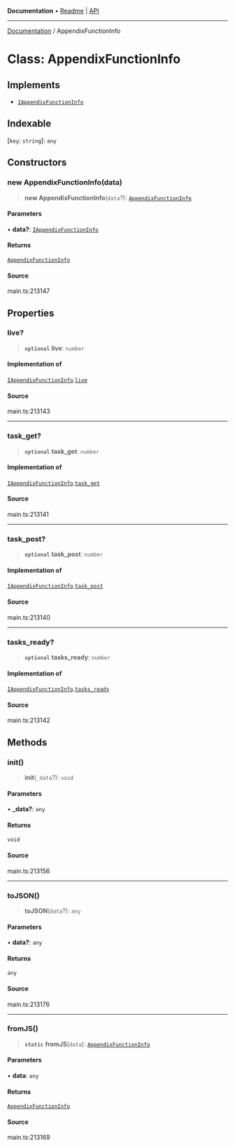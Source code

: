 **Documentation** • [Readme](../README.md) \| [API](../globals.md)

***

[Documentation](../README.md) / AppendixFunctionInfo

# Class: AppendixFunctionInfo

## Implements

- [`IAppendixFunctionInfo`](../interfaces/IAppendixFunctionInfo.md)

## Indexable

 \[`key`: `string`\]: `any`

## Constructors

### new AppendixFunctionInfo(data)

> **new AppendixFunctionInfo**(`data`?): [`AppendixFunctionInfo`](AppendixFunctionInfo.md)

#### Parameters

• **data?**: [`IAppendixFunctionInfo`](../interfaces/IAppendixFunctionInfo.md)

#### Returns

[`AppendixFunctionInfo`](AppendixFunctionInfo.md)

#### Source

main.ts:213147

## Properties

### live?

> **`optional`** **live**: `number`

#### Implementation of

[`IAppendixFunctionInfo`](../interfaces/IAppendixFunctionInfo.md).[`live`](../interfaces/IAppendixFunctionInfo.md#live)

#### Source

main.ts:213143

***

### task\_get?

> **`optional`** **task\_get**: `number`

#### Implementation of

[`IAppendixFunctionInfo`](../interfaces/IAppendixFunctionInfo.md).[`task_get`](../interfaces/IAppendixFunctionInfo.md#task_get)

#### Source

main.ts:213141

***

### task\_post?

> **`optional`** **task\_post**: `number`

#### Implementation of

[`IAppendixFunctionInfo`](../interfaces/IAppendixFunctionInfo.md).[`task_post`](../interfaces/IAppendixFunctionInfo.md#task_post)

#### Source

main.ts:213140

***

### tasks\_ready?

> **`optional`** **tasks\_ready**: `number`

#### Implementation of

[`IAppendixFunctionInfo`](../interfaces/IAppendixFunctionInfo.md).[`tasks_ready`](../interfaces/IAppendixFunctionInfo.md#tasks_ready)

#### Source

main.ts:213142

## Methods

### init()

> **init**(`_data`?): `void`

#### Parameters

• **\_data?**: `any`

#### Returns

`void`

#### Source

main.ts:213156

***

### toJSON()

> **toJSON**(`data`?): `any`

#### Parameters

• **data?**: `any`

#### Returns

`any`

#### Source

main.ts:213176

***

### fromJS()

> **`static`** **fromJS**(`data`): [`AppendixFunctionInfo`](AppendixFunctionInfo.md)

#### Parameters

• **data**: `any`

#### Returns

[`AppendixFunctionInfo`](AppendixFunctionInfo.md)

#### Source

main.ts:213169
